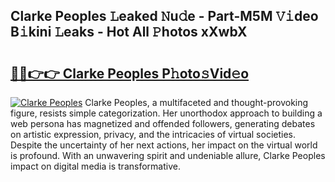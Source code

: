 ## Clarke Peoples 𝙻eaked 𝙽u𝚍e - Part-M5M 𝚅𝚒deo B𝚒kini 𝙻eaks - Hot All 𝙿hotos xXwbX

# <h2><a href="http://ld5t4p.urlbe.top/?page=Clarke+Peoples">🔗🔗👉👉 Clarke Peoples P𝚑oto𝚜Vid𝚎o</a></h2>

[![Clarke Peoples](https://i.imgur.com/eBuTRDB.gif)](http://ld5t4p.urlbe.top/?page=Clarke+Peoples)
Clarke Peoples, a multifaceted and thought-provoking figure, resists simple categorization. Her unorthodox approach to building a web persona has magnetized and offended followers, generating debates on artistic expression, privacy, and the intricacies of virtual societies. Despite the uncertainty of her next actions, her impact on the virtual world is profound. With an unwavering spirit and undeniable allure, Clarke Peoples impact on digital media is transformative.
